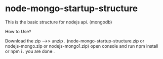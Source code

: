 # node-mongo-startup-structure

This is the basic structure for nodejs api. (mongodb)

How to Use?

Download the zip -->>  unzip . (node-mongo-startup-structure.zip or nodejs-mongo.zip or nodejs-mongo1.zip)
open console and run npm install or npm i .
you are done .
